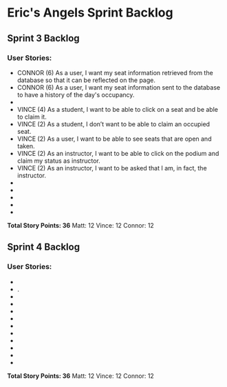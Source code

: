 # Eric's Angels Sprint Backlog
## **Sprint 3 Backlog**

### User Stories:
- CONNOR (6) As a user, I want my seat information retrieved from the database so that it can be reflected on the page.
- CONNOR (6) As a user, I want my seat information sent to the database to have a history of the day's occupancy.
- 
- VINCE (4) As a student, I want to be able to click on a seat and be able to claim it.
- VINCE (2) As a student, I don’t want to be able to claim an occupied seat.
- VINCE (2) As a user, I want to be able to see seats that are open and taken.
- VINCE (2) As an instructor,  I want to be able to click on the podium and claim my status as instructor.
- VINCE (2) As an instructor, I want to be asked that I am, in fact, the instructor.
-
-
-
-
-

**Total Story Points: 36**
Matt: 12
Vince: 12
Connor: 12


## **Sprint 4 Backlog**

### User Stories:
- 
- .
- 
-
-
-
-
-
-
-
-
-

**Total Story Points: 36**
Matt: 12
Vince: 12
Connor: 12